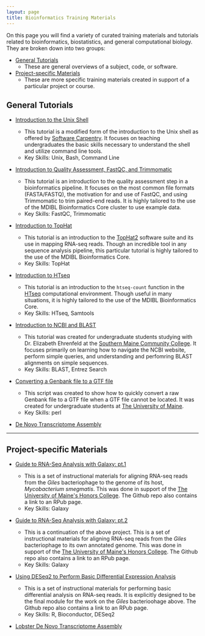 ```yaml
---
layout: page
title: Bioinformatics Training Materials
---
```


On this page you will find a variety of curated training materials and tutorials related to bioinformatics, biostatistics, and general computational biology. They are broken down into two groups:

* [General Tutorials](#general-tutorials)
  * These are general overviews of a subject, code, or software.
* [Project-specific Materials](#project-specific-materials)
  * These are more specific training materials created in support of a particular project or course. 


## General Tutorials

* [Introduction to the Unix Shell](https://github.com/MaineINBRE/IntroToShell)
  * This tutorial is a modified form of the introduction to the Unix shell as offered by [Software Carpentry](https://software-carpentry.org). It focuses on teaching undergraduates the basic skills necessary to understand the shell and utilize command line tools.
  * Key Skills: Unix, Bash, Command Line

* [Introduction to Quality Assessment, FastQC, and Trimmomatic](https://github.com/MaineINBRE/IntroToFASTQCandTrimmomatic)
  * This tutorial is an introduction to the quality assessment step in a bioinformatics pipeline. It focuses on the most common file formats (FASTA/FASTQ), the motivation for and use of FastQC, and using Trimmomatic to trim paired-end reads. It is highly tailored to the use of the MDIBL Bioinformatics Core cluster to use example data.
  * Key Skills: FastQC, Trimmomatic

* [Introduction to TopHat](https://github.com/MaineINBRE/IntroToTopHat2)
  * This tutorial is an introduction to the [TopHat2](https://ccb.jhu.edu/software/tophat/index.shtml) software suite and its use in mapping RNA-seq reads. Though an incredible tool in any sequence analysis pipeline, this particular tutorial is highly tailored to the use of the MDIBL Bioinformatics Core. 
  * Key Skills: TopHat

* [Introduction to HTseq](https://github.com/MaineINBRE/IntroToHTSEQ)
  * This tutorial is an introduction to the `htseq-count` function in the [HTseq](http://www-huber.embl.de/users/anders/HTSeq/doc/index.html) computational environment. Though useful in many situations, it is highly tailored to the use of the MDIBL Bioinformatics Core. 
  * Key Skills: HTseq, Samtools

* [Introduction to NCBI and BLAST](https://github.com/MaineINBRE/IntroToNCBIandBLAST)
  * This tutorial was created for undergraduate students studying with Dr. Elizabeth Ehrenfeld at the [Southern Maine Community College](https://www.smccme.edu). It focuses primarily on learning how to navigate the NCBI website, perform simple queries, and understanding and perfomring BLAST alignments on simple sequences. 
  * Key Skills: BLAST, Entrez Search

* [Converting a Genbank file to a GTF file](https://github.com/MaineINBRE/GenBankToGTF)
  * This script was created to show how to quickly convert a raw Genbank file to a GTF file when a GTF file cannot be located. It was created for undergraduate students at [The University of Maine](www.umaine.edu). 
  * Key Skills: perl

* [De Novo Transcriptome Assembly](https://maineinbre.github.io/Trinity2.8.4Marconi/)
  
***

## Project-specific Materials

* [Guide to RNA-Seq Analysis with Galaxy: pt.1](https://github.com/MaineINBRE/GilesRNASeqGuide)
  * This is a set of instructional materials for aligning RNA-seq reads from the *Giles* bacteriophage to the genome of its host, *Mycobacterium smegmatis*. This was done in support of the [The University of Maine's Honors College](https://honors.umaine.edu). The Github repo also contains a link to an RPub page. 
  * Key Skills: Galaxy

* [Guide to RNA-Seq Analysis with Galaxy: pt.2](https://github.com/MaineINBRE/GilesRNASeqGuide2)
  * This is a continuation of the above project. This is a set of instructional materials for aligning RNA-seq reads from the *Giles* bacteriophage to its own annotated genome. This was done in support of the [The University of Maine's Honors College](https://honors.umaine.edu). The Github repo also contains a link to an RPub page. 
  * Key Skills: Galaxy

* [Using DESeq2 to Perform Basic Differential Expression Analysis](https://github.com/MaineINBRE/GilesDESEQ2Guide)
  * This is a set of instructional materials for performing basic differential analysis on RNA-seq reads. It is explicitly designed to be the final module for the work on the *Giles* bacterioohage above. The Github repo also contains a link to an RPub page. 
  * Key Skills: R, Bioconductor, DESeq2 

* [Lobster De Novo Transcriptome Assembly](https://maineinbre.github.io/Trinity2.8.4Marconi/)

